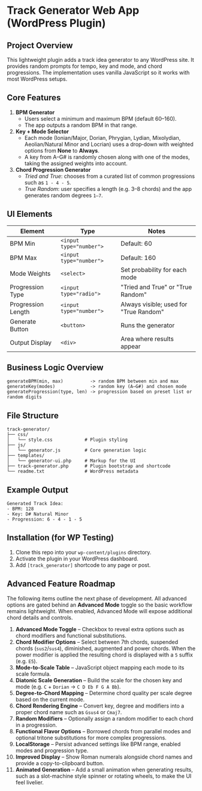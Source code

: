 # Track Generator Web App (WordPress Plugin)

## Project Overview

This lightweight plugin adds a track idea generator to any WordPress site. It provides random prompts for tempo, key and mode, and chord progressions. The implementation uses vanilla JavaScript so it works with most WordPress setups.

## Core Features

1. **BPM Generator**
   - Users select a minimum and maximum BPM (default 60–160).
   - The app outputs a random BPM in that range.
2. **Key + Mode Selector**
   - Each mode (Ionian/Major, Dorian, Phrygian, Lydian, Mixolydian, Aeolian/Natural Minor and Locrian) uses a drop‑down with weighted options from **None** to **Always**.
   - A key from A–G# is randomly chosen along with one of the modes, taking the assigned weights into account.
3. **Chord Progression Generator**
   - *Tried and True*: chooses from a curated list of common progressions such as `1 - 4 - 5`.
   - *True Random*: user specifies a length (e.g. 3–8 chords) and the app generates random degrees `1–7`.

## UI Elements

| Element | Type | Notes |
| --- | --- | --- |
| BPM Min | `<input type="number">` | Default: 60 |
| BPM Max | `<input type="number">` | Default: 160 |
| Mode Weights | `<select>` | Set probability for each mode |
| Progression Type | `<input type="radio">` | "Tried and True" or "True Random" |
| Progression Length | `<input type="number">` | Always visible; used for "True Random" |
| Generate Button | `<button>` | Runs the generator |
| Output Display | `<div>` | Area where results appear |

## Business Logic Overview

```text
generateBPM(min, max)          -> random BPM between min and max
generateKey(modes)             -> random key (A–G#) and chosen mode
generateProgression(type, len) -> progression based on preset list or random digits
```

## File Structure

```text
track-generator/
├── css/
│   └── style.css            # Plugin styling
├── js/
│   └── generator.js         # Core generation logic
├── templates/
│   └── generator-ui.php     # Markup for the UI
├── track-generator.php      # Plugin bootstrap and shortcode
└── readme.txt               # WordPress metadata
```

## Example Output

```text
Generated Track Idea:
- BPM: 128
- Key: D# Natural Minor
- Progression: 6 - 4 - 1 - 5
```

## Installation (for WP Testing)

1. Clone this repo into your `wp-content/plugins` directory.
2. Activate the plugin in your WordPress dashboard.
3. Add `[track_generator]` shortcode to any page or post.

## Advanced Feature Roadmap

The following items outline the next phase of development. All advanced options
are gated behind an **Advanced Mode** toggle so the basic workflow remains
lightweight. When enabled, Advanced Mode will expose additional chord details
and controls.

1. **Advanced Mode Toggle** – Checkbox to reveal extra options such as chord
   modifiers and functional substitutions.
2. **Chord Modifier Options** – Select between 7th chords, suspended chords
   (`sus2`/`sus4`), diminished, augmented and power chords. When the power
   modifier is applied the resulting chord is displayed with a `5` suffix
   (e.g. `E5`).
3. **Mode-to-Scale Table** – JavaScript object mapping each mode to its scale
   formula.
4. **Diatonic Scale Generation** – Build the scale for the chosen key and mode
   (e.g. `C` + `Dorian` → `C D Eb F G A Bb`).
5. **Degree-to-Chord Mapping** – Determine chord quality per scale degree based
   on the current mode.
6. **Chord Rendering Engine** – Convert key, degree and modifiers into a proper
   chord name such as `Gsus4` or `Cmaj7`.
7. **Random Modifiers** – Optionally assign a random modifier to each chord in a
   progression.
8. **Functional Flavor Options** – Borrowed chords from parallel modes and
   optional tritone substitutions for more complex progressions.
9. **LocalStorage** – Persist advanced settings like BPM range, enabled modes
   and progression type.
10. **Improved Display** – Show Roman numerals alongside chord names and provide
    a copy-to-clipboard button.
11. **Animated Generation** – Add a small animation when generating results,
    such as a slot-machine style spinner or rotating wheels, to make the UI feel
    livelier.
